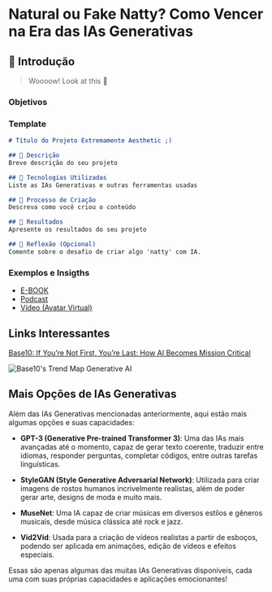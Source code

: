 # Natural ou Fake Natty? Como Vencer na Era das IAs Generativas

## 🚀 Introdução

> Woooow! Look at this 👀

### Objetivos

### Template

```markdown
# Título do Projeto Extremamente Aesthetic ;)

## 📒 Descrição
Breve descrição do seu projeto

## 🤖 Tecnologias Utilizadas
Liste as IAs Generativas e outras ferramentas usadas

## 🧐 Processo de Criação
Descreva como você criou o conteúdo

## 🚀 Resultados
Apresente os resultados do seu projeto

## 💭 Reflexão (Opcional)
Comente sobre o desafio de criar algo 'natty' com IA.
```

### Exemplos e Insigths

- [E-BOOK](/exemplos/E-BOOK.md)
- [Podcast](/exemplos/PODCAST.md)
- [Vídeo (Avatar Virtual)](/exemplos/VIDEO.md)

## Links Interessantes

[Base10: If You’re Not First, You’re Last: How AI Becomes Mission Critical](https://base10.vc/post/generative-ai-mission-critical/)

![Base10's Trend Map Generative AI](https://github.com/digitalinnovationone/lab-natty-or-not/assets/730492/f4df26e8-f8f7-4419-8252-c69d73ea930c)

## Mais Opções de IAs Generativas

Além das IAs Generativas mencionadas anteriormente, aqui estão mais algumas opções e suas capacidades:

- **GPT-3 (Generative Pre-trained Transformer 3)**: Uma das IAs mais avançadas até o momento, capaz de gerar texto coerente, traduzir entre idiomas, responder perguntas, completar códigos, entre outras tarefas linguísticas.
  
- **StyleGAN (Style Generative Adversarial Network)**: Utilizada para criar imagens de rostos humanos incrivelmente realistas, além de poder gerar arte, designs de moda e muito mais.

- **MuseNet**: Uma IA capaz de criar músicas em diversos estilos e gêneros musicais, desde música clássica até rock e jazz.

- **Vid2Vid**: Usada para a criação de vídeos realistas a partir de esboços, podendo ser aplicada em animações, edição de vídeos e efeitos especiais.

Essas são apenas algumas das muitas IAs Generativas disponíveis, cada uma com suas próprias capacidades e aplicações emocionantes!
